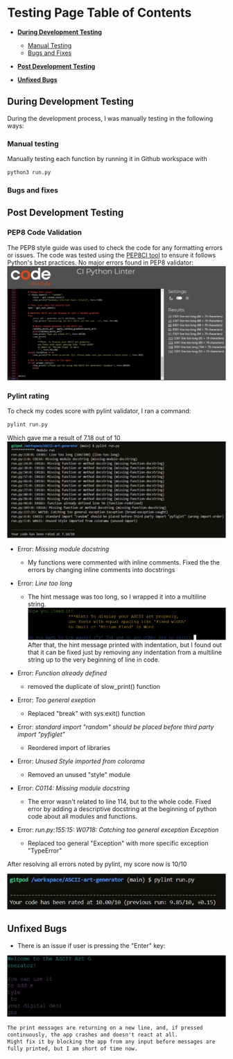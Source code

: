 # Testing Page Table of Contents
* [**During Development Testing**](#during-development-testing)
    * [Manual Testing](#manual-testing)
    * [Bugs and Fixes](#bugs-and-fixes)
* [**Post Development Testing**](#post-development-testing)

* [**Unfixed Bugs**](#unfixed-bugs)


## **During Development Testing**
During the development process, I was manually testing in the following ways:

### **Manual testing**
Manually testing each function by running it in Github workspace with
```Bash
python3 run.py
```

### **Bugs and fixes**

## **Post Development Testing**
### PEP8 Code Validation
The PEP8 style guide was used to check the code for any formatting errors or issues. The code was tested using the [PEP8CI tool](https://pep8ci.herokuapp.com/#) to ensure it follows Python's best practices.
No major errors found in PEP8 validator:
![Screenshot of PEP8 result](/assets/images/p8-report.jpg)

### Pylint rating
To check my codes score with pylint validator, I ran a command:
```Bash
pylint run.py
```
Which gave me a result of 7.18 out of  10
![Screenshot of pylint score](/assets/images/pylint-report1.jpg)

- Error: *Missing module docstring*
    - My functions were commented with inline comments. Fixed the the errors by changing inline comments into docstrings

- Error: *Line too long*
    - The hint message was too long, so I wrapped it into a multiline string.
    ![Screenshot of multiline string result](/assets/images/identation-issue.jpg)
    After that, the hint message printed with indentation, but I found out that it can be fixed just by removing any indentation from a multiline string up to the very beginning of line in code.

- Error: *Function already defined*
    - removed the duplicate of slow_print() function

- Error: *Too general exeption*
    - Replaced "break" with sys.exit() function

- Error: *standard import "random" should be placed before third party import "pyfiglet"*
    - Reordered import of libraries

- Error: *Unused Style imported from colorama*
    - Removed an unused "style" module

- Error: *C0114: Missing module docstring*
    - The error wasn't related to line 114, but to the whole code.
    Fixed error by adding a descriptive docstring at the beginning of python code about all modules and functions.

- Error: *run.py:155:15: W0718: Catching too general exception Exception*
    - Replaced too general "Exception" with more specific exception "TypeError"

After resolving all errors noted by pylint, my score now is 10/10

![Screenshot of pylint result 2](/assets/images/pylint-report2.jpg)

## **Unfixed Bugs**
- There is an issue if user is pressing the "Enter" key:

![Screenshot with unfixed bug](/assets/images/unfixed-bug.jpg)

    The print messages are returning on a new line, and, if pressed continuously, the app crashes and doesn't react at all.
    Might fix it by blocking the app from any input before messages are fully printed, but I am short of time now.